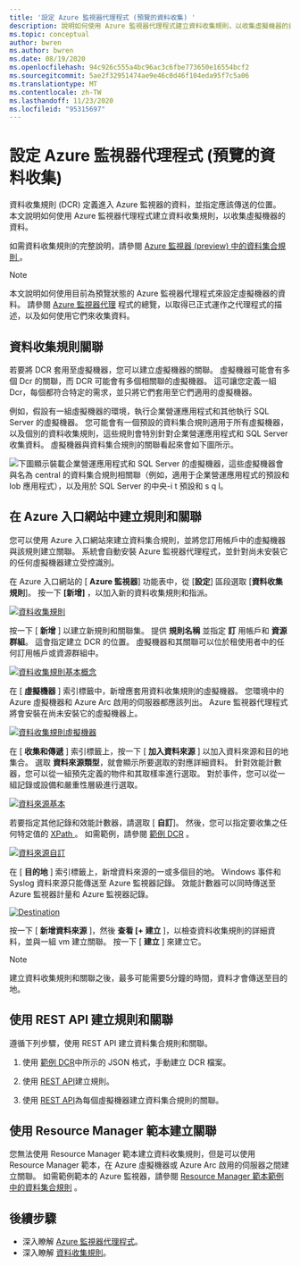```yaml
---
title: '設定 Azure 監視器代理程式 (預覽的資料收集) '
description: 說明如何使用 Azure 監視器代理程式建立資料收集規則，以收集虛擬機器的資料。
ms.topic: conceptual
author: bwren
ms.author: bwren
ms.date: 08/19/2020
ms.openlocfilehash: 94c926c555a4bc96ac3c6fbe773650e16554bcf2
ms.sourcegitcommit: 5ae2f32951474ae9e46c0d46f104eda95f7c5a06
ms.translationtype: MT
ms.contentlocale: zh-TW
ms.lasthandoff: 11/23/2020
ms.locfileid: "95315697"
---
```

# <a name="configure-data-collection-for-the-azure-monitor-agent-preview"></a>設定 Azure 監視器代理程式 (預覽的資料收集) 

資料收集規則 (DCR) 定義進入 Azure 監視器的資料，並指定應該傳送的位置。 本文說明如何使用 Azure 監視器代理程式建立資料收集規則，以收集虛擬機器的資料。

如需資料收集規則的完整說明，請參閱 [Azure 監視器 (preview) 中的資料集合規則 ](data-collection-rule-overview.md)。

> [!NOTE]
> 本文說明如何使用目前為預覽狀態的 Azure 監視器代理程式來設定虛擬機器的資料。 請參閱 [Azure 監視器代理](agents-overview.md) 程式的總覽，以取得已正式運作之代理程式的描述，以及如何使用它們來收集資料。

## <a name="data-collection-rule-associations"></a>資料收集規則關聯

若要將 DCR 套用至虛擬機器，您可以建立虛擬機器的關聯。 虛擬機器可能會有多個 Dcr 的關聯，而 DCR 可能會有多個相關聯的虛擬機器。 這可讓您定義一組 Dcr，每個都符合特定的需求，並只將它們套用至它們適用的虛擬機器。 

例如，假設有一組虛擬機器的環境，執行企業營運應用程式和其他執行 SQL Server 的虛擬機器。 您可能會有一個預設的資料集合規則適用于所有虛擬機器，以及個別的資料收集規則，這些規則會特別針對企業營運應用程式和 SQL Server 收集資料。 虛擬機器與資料集合規則的關聯看起來會如下圖所示。

![下圖顯示裝載企業營運應用程式和 SQL Server 的虛擬機器，這些虛擬機器會與名為 central 的資料集合規則相關聯（例如，適用于企業營運應用程式的預設和 lob 應用程式），以及用於 SQL Server 的中央-i t 預設和 s q l。](media/data-collection-rule-azure-monitor-agent/associations.png)



## <a name="create-rule-and-association-in-azure-portal"></a>在 Azure 入口網站中建立規則和關聯

您可以使用 Azure 入口網站來建立資料集合規則，並將您訂用帳戶中的虛擬機器與該規則建立關聯。 系統會自動安裝 Azure 監視器代理程式，並針對尚未安裝它的任何虛擬機器建立受控識別。

在 Azure 入口網站的 [ **Azure 監視器**] 功能表中，從 [**設定**] 區段選取 [**資料收集規則**]。 按一下 **[新增]** ，以加入新的資料收集規則和指派。

[![資料收集規則](media/azure-monitor-agent/data-collection-rules.png)](media/azure-monitor-agent/data-collection-rules.png#lightbox)

按一下 [ **新增** ] 以建立新規則和關聯集。 提供 **規則名稱** 並指定 **訂** 用帳戶和 **資源群組**。 這會指定建立 DCR 的位置。 虛擬機器和其關聯可以位於租使用者中的任何訂用帳戶或資源群組中。

[![資料收集規則基本概念](media/azure-monitor-agent/data-collection-rule-basics.png)](media/azure-monitor-agent/data-collection-rule-basics.png#lightbox)

在 [ **虛擬機器** ] 索引標籤中，新增應套用資料收集規則的虛擬機器。 您環境中的 Azure 虛擬機器和 Azure Arc 啟用的伺服器都應該列出。 Azure 監視器代理程式將會安裝在尚未安裝它的虛擬機器上。

[![資料收集規則虛擬機器](media/azure-monitor-agent/data-collection-rule-virtual-machines.png)](media/azure-monitor-agent/data-collection-rule-virtual-machines.png#lightbox)

在 [ **收集和傳遞** ] 索引標籤上，按一下 [ **加入資料來源** ] 以加入資料來源和目的地集合。 選取 **資料來源類型**，就會顯示所要選取的對應詳細資料。 針對效能計數器，您可以從一組預先定義的物件和其取樣率進行選取。 對於事件，您可以從一組記錄或設備和嚴重性層級進行選取。 

[![資料來源基本](media/azure-monitor-agent/data-collection-rule-data-source-basic.png)](media/azure-monitor-agent/data-collection-rule-data-source-basic.png#lightbox)


若要指定其他記錄和效能計數器，請選取 [ **自訂**]。 然後，您可以指定要收集之任何特定值的 [XPath ](https://www.w3schools.com/xml/xpath_syntax.asp) 。 如需範例，請參閱 [範例 DCR](data-collection-rule-overview.md#sample-data-collection-rule) 。

[![資料來源自訂](media/azure-monitor-agent/data-collection-rule-data-source-custom.png)](media/azure-monitor-agent/data-collection-rule-data-source-custom.png#lightbox)

在 [ **目的地** ] 索引標籤上，新增資料來源的一或多個目的地。 Windows 事件和 Syslog 資料來源只能傳送至 Azure 監視器記錄。 效能計數器可以同時傳送至 Azure 監視器計量和 Azure 監視器記錄。

[![Destination](media/azure-monitor-agent/data-collection-rule-destination.png)](media/azure-monitor-agent/data-collection-rule-destination.png#lightbox)

按一下 [ **新增資料來源** ]，然後 **查看 [+ 建立** ]，以檢查資料收集規則的詳細資料，並與一組 vm 建立關聯。 按一下 [ **建立** ] 來建立它。

> [!NOTE]
> 建立資料收集規則和關聯之後，最多可能需要5分鐘的時間，資料才會傳送至目的地。


## <a name="create-rule-and-association-using-rest-api"></a>使用 REST API 建立規則和關聯

遵循下列步驟，使用 REST API 建立資料集合規則和關聯。

1. 使用 [範例 DCR](data-collection-rule-overview.md#sample-data-collection-rule)中所示的 JSON 格式，手動建立 DCR 檔案。

2. 使用 [REST API](/rest/api/monitor/datacollectionrules/create#examples)建立規則。

3. 使用 [REST API](/rest/api/monitor/datacollectionruleassociations/create#examples)為每個虛擬機器建立資料集合規則的關聯。


## <a name="create-association-using-resource-manager-template"></a>使用 Resource Manager 範本建立關聯

您無法使用 Resource Manager 範本建立資料收集規則，但是可以使用 Resource Manager 範本，在 Azure 虛擬機器或 Azure Arc 啟用的伺服器之間建立關聯。 如需範例範本的 Azure 監視器，請參閱 [Resource Manager 範本範例中的資料集合規則](../samples/resource-manager-data-collection-rules.md) 。

## <a name="next-steps"></a>後續步驟

- 深入瞭解 [Azure 監視器代理程式](azure-monitor-agent-overview.md)。
- 深入瞭解 [資料收集規則](data-collection-rule-overview.md)。

